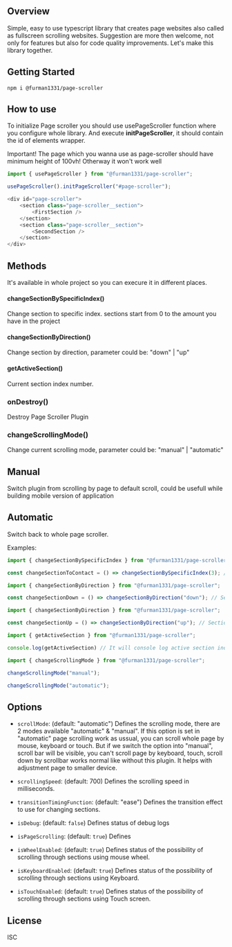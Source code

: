 ## Overview

Simple, easy to use typescript library that creates page websites also called as fullscreen scrolling websites. Suggestion are more then welcome, not only for features but also for code quality improvements. Let's make this library together.

## Getting Started

```
npm i @furman1331/page-scroller
```

## How to use

To initialize Page scroller you should use usePageScroller function where you configure whole library. And execute <strong>initPageScroller</strong>, it should contain the id of elements wrapper.

Important!
The page which you wanna use as page-scroller should have minimum height of 100vh!
Otherway it won't work well

```javascript
import { usePageScroller } from "@furman1331/page-scroller";

usePageScroller().initPageScroller("#page-scroller");

<div id="page-scroller">
    <section class="page-scroller__section">
        <FirstSection />
    </section>
    <section class="page-scroller__section">
        <SecondSection />
    </section>
</div>
```

## Methods
It's available in whole project so you can execure it in different places.

#### changeSectionBySpecificIndex()
Change section to specific index. sections start from 0 to the amount you have in the project

#### changeSectionByDirection()
Change section by direction, parameter could be: "down" | "up"

#### getActiveSection()
Current section index number.

### onDestroy()
Destroy Page Scroller Plugin

### changeScrollingMode()
Change current scrolling mode, parameter could be: "manual" | "automatic"

## Manual
Switch plugin from scrolling by page to default scroll, could be usefull while building mobile version of application

## Automatic
Switch back to whole page scroller.

Examples:
```javascript
import { changeSectionBySpecificIndex } from "@furman1331/page-scroller";

const changeSectionToContact = () => changeSectionBySpecificIndex(3); // In this case Contact Section is the 4th.
```

```javascript
import { changeSectionByDirection } from "@furman1331/page-scroller";

const changeSectionDown = () => changeSectionByDirection("down"); // Section down
```

```javascript
import { changeSectionByDirection } from "@furman1331/page-scroller";

const changeSectionUp = () => changeSectionByDirection("up"); // Section up
```

```javascript
import { getActiveSection } from "@furman1331/page-scroller";

console.log(getActiveSection) // It will console log active section index.
```

```javascript
import { changeScrollingMode } from "@furman1331/page-scroller";

changeScrollingMode("manual");

changeScrollingMode("automatic");
```

## Options

- `scrollMode`: (default: "automatic") Defines the scrolling mode, there are 2 modes available "automatic" & "manual". If this option is set in "automatic" page scrolling work as ussual, you can scroll whole page by mouse, keyboard or touch. But if we switch the option into "manual", scroll bar will be visible, you can't scroll page by keyboard, touch, scroll down by scrollbar works normal like without this plugin. It helps with adjustment page to smaller device.

- `scrollingSpeed`: (default: 700) Defines the scrolling speed in milliseconds.

- `transitionTimingFunction`: (default: "ease") Defines the transition effect to use for changing sections.

- `isDebug`: (default: `false`) Defines status of debug logs

- `isPageScrolling`: (default: `true`) Defines

- `isWheelEnabled`: (default: `true`) Defines status of the possibility of scrolling through sections using mouse wheel.

- `isKeyboardEnabled`: (default: `true`) Defines status of the possibility of scrolling through sections using Keyboard.

- `isTouchEnabled`: (default: `true`) Defines status of the possibility of scrolling through sections using Touch screen.


## License

ISC
